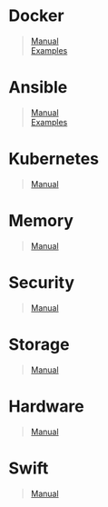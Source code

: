 # Docker
> [Manual](https://github.com/Kabanus/nix/blob/master/content/manuals/docker.md)  
> [Examples](https://github.com/Kabanus/nix/tree/master/content/examples/docker)
# Ansible
> [Manual](https://github.com/Kabanus/nix/blob/master/content/manuals/docker.md)  
> [Examples](https://github.com/Kabanus/nix/tree/master/content/examples/ansible)
# Kubernetes
> [Manual](https://github.com/Kabanus/nix/blob/master/content/manuals/kubernetes.md)
# Memory
> [Manual](https://github.com/Kabanus/nix/blob/master/content/manuals/memory.md)
# Security
> [Manual](https://github.com/Kabanus/nix/blob/master/content/manuals/security.md)
# Storage
> [Manual](https://github.com/Kabanus/nix/blob/master/content/manuals/storage.md)
# Hardware
> [Manual](https://github.com/Kabanus/nix/blob/master/content/manuals/hardware.md)
# Swift
> [Manual](https://github.com/Kabanus/nix/blob/master/content/manuals/swift.md)
